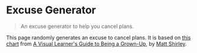 # Excuse Generator

> An excuse generator to help you cancel plans.

This page randomly generates an excuse to cancel plans. It is based on [this chart](https://mltshp.com/p/1M4IR) from [A Visual Learner's Guide to Being a Grown-Up](https://www.goodreads.com/en/book/show/54816858), by [Matt Shirley](https://twitter.com/mattsurely).
